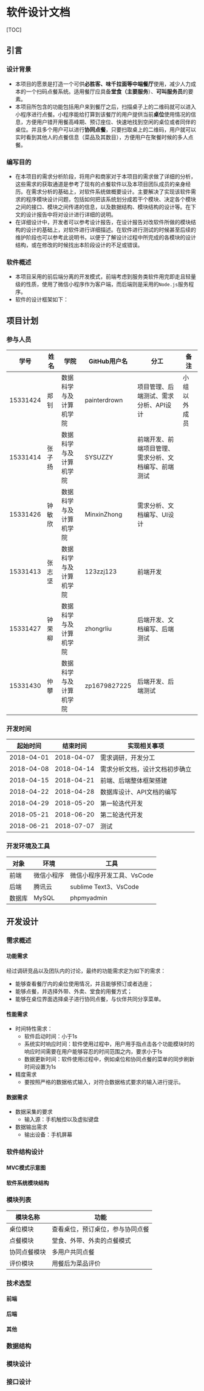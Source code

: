 # 软件设计文档

[TOC]

## 引言

### 设计背景

- 本项目的愿景是打造一个可供**必胜客、味千拉面等中端餐厅**使用，减少人力成本的一个扫码点餐系统。适用餐厅应具备**堂食（主要服务**）、**可叫服务员**的要素。
- 本项目所包含的功能包括用户来到餐厅之后，扫描桌子上的二维码就可以进入小程序进行点餐。小程序能给打算到该餐厅的用户提供当前**桌位**使用情况的信息，方便用户错开用餐高峰期、预订座位、快速地找到空闲的桌位或者同伴的桌位。并且多个用户可以进行**协同点餐**，只要扫取桌上的二维码，用户就可以实时看到其他人的点餐信息（菜品及其数目），方便用户在聚餐时候的多人点餐。

### 编写目的

- 在本项目的需求分析阶段，将用户和商家对于本项目的需求做了详细的分析，这些需求的获取通道是参考了现有的点餐软件以及本项目团队成员的亲身经历。在需求分析的基础上，对软件系统做概要设计。主要解决了实现该软件需求的程序模块设计问题，包括如何把该系统划分成若干个模块、决定各个模块之间的接口、模块之间传递的信息，以及数据结构、模块结构的设计等。在下文的设计报告中将对设计进行详细的说明。
- 在详细设计中，开发者可以参考设计报告，在设计报告对改软件所做的模块结构的设计的基础上，对软件进行详细描述。在软件进行测试的时候甚至后续的维护阶段也可以参考此说明书，以便于了解设计过程中所完成的各模块的设计结构，或在修改的时候找出本阶段设计的不足或错误。

### 软件概述

- 本项目采用的前后端分离的开发模式，前端考虑到服务类软件用完即走且轻量级的性质，使用了微信小程序作为客户端，而后端则是采用的`Node.js`服务程序。
- 软件的设计框架如下：

## 项目计划

### 参与人员

| 学号     | 姓名   | 学院                   | GitHub用户名 | 分工                                                 | 备注         |
| -------- | ------ | ---------------------- | ------------ | ---------------------------------------------------- | ------------ |
| 15331424 | 郑钊   | 数据科学与及计算机学院 | painterdrown | 项目管理、后端测试、需求分析、API设计                | 小组以外成员 |
| 15331414 | 张子扬 | 数据科学与及计算机学院 | SYSUZZY      | 前端开发、前端项目管理、需求分析、文档编写、前端测试 |              |
| 15331426 | 钟敏欣 | 数据科学与及计算机学院 | MinxinZhong  | 需求分析、文档编写、UI设计                           |              |
| 15331413 | 张志坚 | 数据科学与及计算机学院 | 123zzj123    | 前端开发                                             |              |
| 15331427 | 钟荣柳 | 数据科学与及计算机学院 | zhongrliu    | 后端开发、文档编写、后端测试                         |              |
| 15331430 | 仲攀   | 数据科学与及计算机学院 | zp1679827225 | 后端开发、后端测试                                   |              |

### 开发时间

| 起始时间   | 结束时间   | 实现相关事项                   |
| ---------- | ---------- | ------------------------------ |
| 2018-04-01 | 2018-04-07 | 需求调研，开发分工             |
| 2018-04-08 | 2018-04-14 | 需求分析文档，设计文档初步确立 |
| 2018-04-15 | 2018-04-21 | 前端、后端整体框架搭建         |
| 2018-04-22 | 2018-04-28 | 数据库设计、API文档的编写      |
| 2018-04-29 | 2018-05-20 | 第一轮迭代开发                 |
| 2018-05-21 | 2018-06-20 | 第二轮迭代开发                 |
| 2018-06-21 | 2018-07-07 | 测试                           |

### 开发环境及工具

| 对象   | 环境       | 工具                       |
| ------ | ---------- | -------------------------- |
| 前端   | 微信小程序 | 微信小程序开发工具、VsCode |
| 后端   | 腾讯云     | sublime Text3、VsCode      |
| 数据库 | MySQL      | phpmyadmin                 |

## 开发设计

### 需求概述

#### 功能需求

经过调研竞品以及团队内的讨论，最终的功能需求定为如下的需求：

- 能够查看餐厅内的桌位使用情况，并且能够预订或者选座；
- 能够点餐，并选择外带、外卖、堂食的用餐方式；
- 能够在桌位界面选择桌子进行协同点餐，与伙伴共同分享菜单。

#### 性能需求

- 时间特性需求：
  - 软件启动时间：小于1s
  - 系统实时响应时间：软件使用过程中，用户用手指点击各个功能模块时的响应时间需要在用户能够容忍的时间范围之内，要求小于1s
  - 数据更新时间：软件使用过程中，例如桌位和协同点餐的菜单的同步刷新时间设置为1s
- 精度需求
  - 要按照严格的数据格式输入，对符合数据格式要求的输入进行提示。 

#### 数据需求

- 数据采集的要求
  - 输入源：手机触控以及虚拟键盘
- 数据输出需求
  - 输出设备：手机屏幕

### 软件结构设计

#### MVC模式示意图

#### 软件系统模块结构

### 模块列表

| 模块名称     | 功能                             |
| ------------ | -------------------------------- |
| 桌位模块     | 查看桌位，预订桌位，参与协同点餐 |
| 点餐模块     | 堂食、外带、外卖的点餐模式       |
| 协同点餐模块 | 多用户共同点餐                   |
| 评价模块     | 用餐后为菜品评价                 |

### 技术选型

#### 前端

#### 后端

#### 其他

### 数据结构

### 模块设计

### 接口设计



